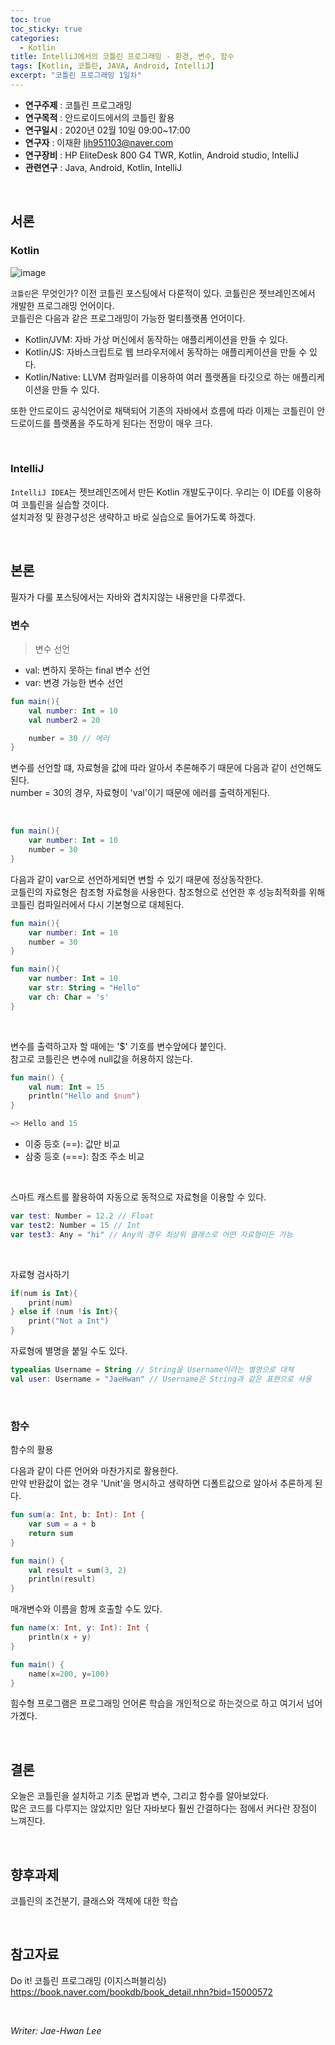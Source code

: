 ```yaml
---
toc: true
toc_sticky: true
categories:
  - Kotlin
title: IntelliJ에서의 코틀린 프로그래밍 - 환경, 변수, 함수
tags: [Kotlin, 코틀린, JAVA, Android, IntelliJ]
excerpt: "코틀린 프로그래밍 1일차"
---
```


* **연구주제** : 코틀린 프로그래밍
* **연구목적** : 안드로이드에서의 코틀린 활용
* **연구일시** : 2020년 02월 10일 09:00~17:00
* **연구자** : 이재환 <ljh951103@naver.com>
* **연구장비** : HP EliteDesk 800 G4 TWR, Kotlin, Android studio, IntelliJ
* **관련연구** : Java, Android, Kotlin, IntelliJ

<br>
   
## 서론

### **Kotlin**

![image](https://user-images.githubusercontent.com/57826388/74135332-7b0f5e00-4c2f-11ea-9f3f-908d1f0a4695.png)

`코틀린`은 무엇인가? 이전 코틀린 포스팅에서 다룬적이 있다. 코틀린은 젯브레인즈에서 개발한 프로그래밍 언어이다.  
코틀린은 다음과 같은 프로그래밍이 가능한 멀티플랫폼 언어이다.

- Kotlin/JVM: 자바 가상 머신에서 동작하는 애플리케이션을 만들 수 있다.
- Kotlin/JS: 자바스크립트로 웹 브라우저에서 동작하는 애플리케이션을 만들 수 있다.
- Kotlin/Native: LLVM 컴파일러를 이용하여 여러 플랫폼을 타깃으로 하는 애플리케이션을 만들 수 있다.

또한 안드로이드 공식언어로 채택되어 기존의 자바에서 흐름에 따라 이제는 코틀린이 안드로이드를 플랫폼을 주도하게 된다는 전망이 매우 크다.


<br>

### **IntelliJ**

`IntelliJ IDEA`는 젯브레인즈에서 만든 Kotlin 개발도구이다. 우리는 이 IDE를 이용하여 코틀린을 실습할 것이다.  
설치과정 및 환경구성은 생략하고 바로 실습으로 들어가도록 하겠다. 

<br>

## 본론

필자가 다룰 포스팅에서는 자바와 겹치지않는 내용만을 다루겠다.

### **변수**

>변수 선언

- val: 변하지 못하는 final 변수 선언
- var: 변경 가능한 변수 선언

````kotlin
fun main(){
    val number: Int = 10
    val number2 = 20

    number = 30 // 에러
}
````

변수를 선언할 떄, 자료형을 값에 따라 알아서 추론해주기 때문에 다음과 같이 선언해도 된다.  
number = 30의 경우, 자료형이 'val'이기 때문에 에러를 출력하게된다. 

<br>

```` kotlin
fun main(){
    var number: Int = 10
    number = 30
}
````

다음과 같이 var으로 선언하게되면 변할 수 있기 때문에 정상동작한다.  
코틀린의 자료형은 참조형 자료형을 사용한다. 참조형으로 선언한 후 성능최적화를 위해 코틀린 컴파일러에서 다시 기본형으로 대체된다.

````kotlin 
fun main(){
    var number: Int = 10
    number = 30
}
````

````kotlin
fun main(){
    var number: Int = 10
    var str: String = "Hello"
    var ch: Char = 's'
}
````

<br>

변수를 출력하고자 할 때에는 '$' 기호를 변수앞에다 붙인다.  
참고로 코틀린은 변수에 null값을 허용하지 않는다.

````kotlin
fun main() {
    val num: Int = 15
    println("Hello and $num")
}

=> Hello and 15
````

- 이중 등호 (==): 값만 비교  
- 삼중 등호 (===): 참조 주소 비교

<br>

스마트 캐스트를 활용하여 자동으로 동적으로 자료형을 이용할 수 있다.

````kotlin
var test: Number = 12.2 // Float
var test2: Number = 15 // Int
var test3: Any = "hi" // Any의 경우 최상위 클래스로 어떤 자료형이든 가능
````

<br>

자료형 검사하기  

````kotlin
if(num is Int){
    print(num)
} else if (num !is Int){
    print("Not a Int")
}
````

자료형에 별명을 붙일 수도 있다.

````kotlin
typealias Username = String // String을 Username이라는 별명으로 대체
val user: Username = "JaeHwan" // Username은 String과 같은 표현으로 사용
````

<br>

### **함수**

함수의 활용

다음과 같이 다른 언어와 마찬가지로 활용한다.  
만약 반환값이 없는 경우 'Unit'을 명시하고 생략하면 디폴트값으로 알아서 추론하게 된다.

````kotlin
fun sum(a: Int, b: Int): Int {
    var sum = a + b
    return sum
}

fun main() {
    val result = sum(3, 2)
    println(result)
}
````

매개변수와 이름을 함께 호출할 수도 있다.

````kotlin
fun name(x: Int, y: Int): Int {
    println(x + y)
}

fun main() {
    name(x=200, y=100)
}
````

힘수형 프로그램은 프로그래밍 언어론 학습을 개인적으로 하는것으로 하고 여기서 넘어가곘다.

<br>

## 결론

오늘은 코틀린을 설치하고 기초 문법과 변수, 그리고 함수를 알아보았다.  
많은 코드를 다루지는 않았지만 일단 자바보다 훨씬 간결하다는 점에서 커다란 장점이 느껴진다.

<br>

## 향후과제

코틀린의 조건분기, 클래스와 객체에 대한 학습

<br>

## 참고자료

Do it! 코틀린 프로그래밍 (이지스퍼블리싱)  
<https://book.naver.com/bookdb/book_detail.nhn?bid=15000572>

<br>

*Writer: Jae-Hwan Lee*

